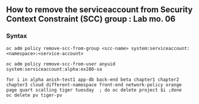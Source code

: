 
## How to remove the serviceaccount from Security Context Constraint (SCC) group : Lab mo. 06
### Syntax
```
oc adm policy remove-scc-from-group <scc-name> system:serviceaccount:<namespace>:<service-account>
```

```
oc adm policy remove-scc-from-user anyuid system:serviceaccount:alpha:ex280-sa
```


```
for i in alpha anish-test1 app-db back-end beta chapter1 chapter2 chapter3 cloud different-namespace front-end network-policy orange page quart scalling tiger tuesday  ; do oc delete project $i ;done
oc delete pv tiger-pv
```

